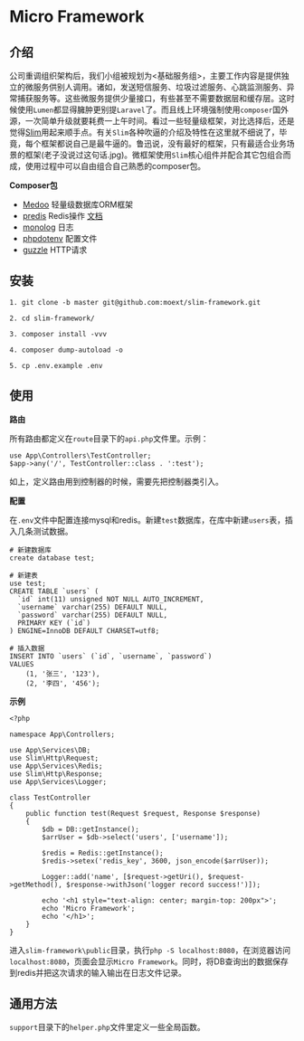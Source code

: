 # Micro Framework
## 介绍
公司重调组织架构后，我们小组被规划为<基础服务组>，主要工作内容是提供独立的微服务供别人调用。诸如，发送短信服务、垃圾过滤服务、心跳监测服务、异常捕获服务等。这些微服务提供少量接口，有些甚至不需要数据层和缓存层。这时候使用`Lumen`都显得臃肿更别提`Laravel`了。而且线上环境强制使用`composer`国外源，一次简单升级就要耗费一上午时间。看过一些轻量级框架，对比选择后，还是觉得[Slim](http://slimframework.com)用起来顺手点。有关`Slim`各种吹逼的介绍及特性在这里就不细说了，毕竟，每个框架都说自己是最牛逼的。鲁迅说，没有最好的框架，只有最适合业务场景的框架(老子没说过这句话.jpg)。微框架使用`Slim`核心组件并配合其它包组合而成，使用过程中可以自由组合自己熟悉的composer包。


**Composer包**

* [Medoo](https://medoo.in/) 轻量级数据库ORM框架
* [predis](https://github.com/nrk/predis/wiki) Redis操作 [文档](http://www.cnblogs.com/ikodota/archive/2012/03/05/php_redis_cn.html)
* [monolog](https://seldaek.github.io/monolog/) 日志
* [phpdotenv](https://github.com/vlucas/phpdotenv/blob/master/README.md) 配置文件
* [guzzle](http://docs.guzzlephp.org/en/stable/overview.html) HTTP请求

## 安装
```
1. git clone -b master git@github.com:moext/slim-framework.git
```
```
2. cd slim-framework/
```
```
3. composer install -vvv
```
```
4. composer dump-autoload -o
```
```
5. cp .env.example .env
```

## 使用

**路由**

所有路由都定义在`route`目录下的`api.php`文件里。示例：

```
use App\Controllers\TestController;
$app->any('/', TestController::class . ':test');
```
如上，定义路由用到控制器的时候，需要先把控制器类引入。

**配置**

在`.env`文件中配置连接mysql和redis。新建`test`数据库，在库中新建`users`表，插入几条测试数据。

```
# 新建数据库
create database test;

# 新建表
use test;
CREATE TABLE `users` (
  `id` int(11) unsigned NOT NULL AUTO_INCREMENT,
  `username` varchar(255) DEFAULT NULL,
  `password` varchar(255) DEFAULT NULL,
  PRIMARY KEY (`id`)
) ENGINE=InnoDB DEFAULT CHARSET=utf8;

# 插入数据
INSERT INTO `users` (`id`, `username`, `password`)
VALUES
	(1, '张三', '123'),
	(2, '李四', '456');
```

**示例**

```
<?php

namespace App\Controllers;

use App\Services\DB;
use Slim\Http\Request;
use App\Services\Redis;
use Slim\Http\Response;
use App\Services\Logger;

class TestController
{
	public function test(Request $request, Response $response)
	{
		$db = DB::getInstance();
		$arrUser = $db->select('users', ['username']);

		$redis = Redis::getInstance();
		$redis->setex('redis_key', 3600, json_encode($arrUser));

		Logger::add('name', [$request->getUri(), $request->getMethod(), $response->withJson('logger record success!')]);

		echo '<h1 style="text-align: center; margin-top: 200px">';
        echo 'Micro Framework';
        echo '</h1>';
	}
}
```

进入`slim-framework\public`目录，执行`php -S localhost:8080`，在浏览器访问`localhost:8080`，页面会显示`Micro Framework`。同时，将DB查询出的数据保存到redis并把这次请求的输入输出在日志文件记录。

## 通用方法

`support`目录下的`helper.php`文件里定义一些全局函数。


